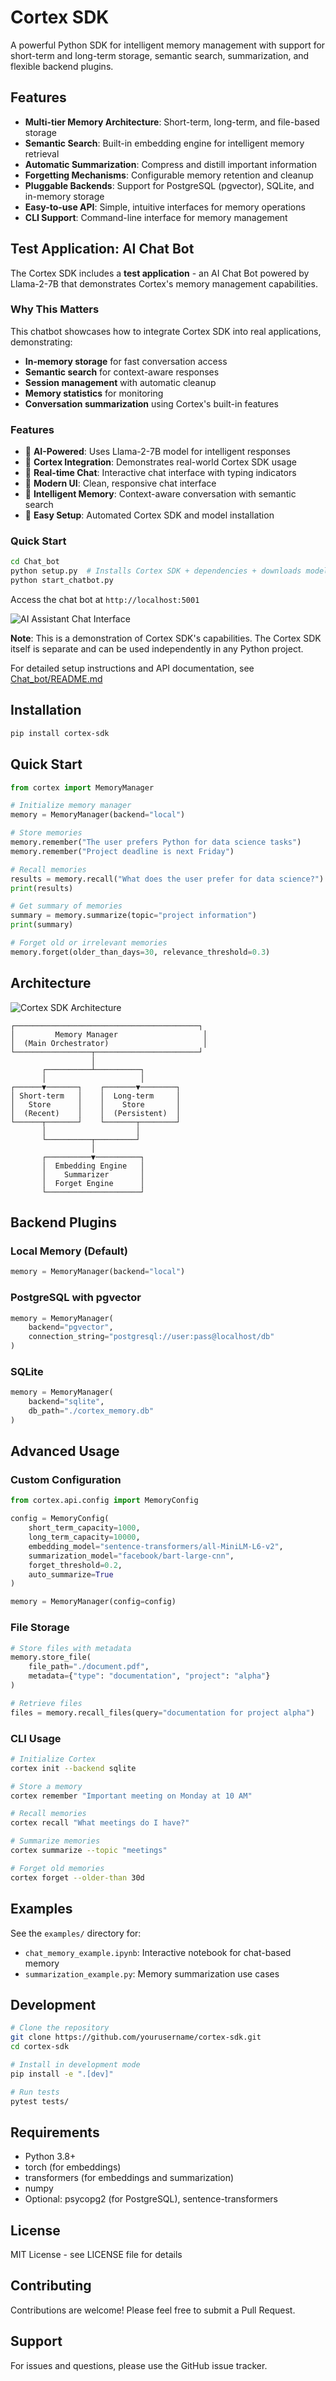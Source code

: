 # Cortex SDK

A powerful Python SDK for intelligent memory management with support for short-term and long-term storage, semantic search, summarization, and flexible backend plugins.

## Features

- **Multi-tier Memory Architecture**: Short-term, long-term, and file-based storage
- **Semantic Search**: Built-in embedding engine for intelligent memory retrieval
- **Automatic Summarization**: Compress and distill important information
- **Forgetting Mechanisms**: Configurable memory retention and cleanup
- **Pluggable Backends**: Support for PostgreSQL (pgvector), SQLite, and in-memory storage
- **Easy-to-use API**: Simple, intuitive interfaces for memory operations
- **CLI Support**: Command-line interface for memory management

## Test Application: AI Chat Bot

The Cortex SDK includes a **test application** - an AI Chat Bot powered by Llama-2-7B that demonstrates Cortex's memory management capabilities.

### Why This Matters
This chatbot showcases how to integrate Cortex SDK into real applications, demonstrating:
- **In-memory storage** for fast conversation access
- **Semantic search** for context-aware responses
- **Session management** with automatic cleanup
- **Memory statistics** for monitoring
- **Conversation summarization** using Cortex's built-in features

### Features
- 🤖 **AI-Powered**: Uses Llama-2-7B model for intelligent responses
- 🧠 **Cortex Integration**: Demonstrates real-world Cortex SDK usage
- 💬 **Real-time Chat**: Interactive chat interface with typing indicators
- 📱 **Modern UI**: Clean, responsive chat interface
- 💾 **Intelligent Memory**: Context-aware conversation with semantic search
- 🚀 **Easy Setup**: Automated Cortex SDK and model installation

### Quick Start
```bash
cd Chat_bot
python setup.py  # Installs Cortex SDK + dependencies + downloads model
python start_chatbot.py
```

Access the chat bot at `http://localhost:5001`

![AI Assistant Chat Interface](Chat_bot/screenshot.png)

**Note**: This is a demonstration of Cortex SDK's capabilities. The Cortex SDK itself is separate and can be used independently in any Python project.

For detailed setup instructions and API documentation, see [Chat_bot/README.md](Chat_bot/README.md)

## Installation

```bash
pip install cortex-sdk
```

## Quick Start

```python
from cortex import MemoryManager

# Initialize memory manager
memory = MemoryManager(backend="local")

# Store memories
memory.remember("The user prefers Python for data science tasks")
memory.remember("Project deadline is next Friday")

# Recall memories
results = memory.recall("What does the user prefer for data science?")
print(results)

# Get summary of memories
summary = memory.summarize(topic="project information")
print(summary)

# Forget old or irrelevant memories
memory.forget(older_than_days=30, relevance_threshold=0.3)
```

## Architecture

![Cortex SDK Architecture](docs/User_interaction-New_architecture.jpg)

```
┌─────────────────────────────────────────┐
│         Memory Manager                   │
│  (Main Orchestrator)                     │
└─────────────────┬───────────────────────┘
                  │
       ┌──────────┴──────────┐
       │                     │
┌──────▼───────┐    ┌───────▼────────┐
│ Short-term   │    │  Long-term     │
│   Store      │    │    Store       │
│  (Recent)    │    │  (Persistent)  │
└──────┬───────┘    └───────┬────────┘
       │                    │
       └──────────┬─────────┘
                  │
       ┌──────────▼──────────┐
       │  Embedding Engine   │
       │    Summarizer       │
       │  Forget Engine      │
       └─────────────────────┘
```

## Backend Plugins

### Local Memory (Default)
```python
memory = MemoryManager(backend="local")
```

### PostgreSQL with pgvector
```python
memory = MemoryManager(
    backend="pgvector",
    connection_string="postgresql://user:pass@localhost/db"
)
```

### SQLite
```python
memory = MemoryManager(
    backend="sqlite",
    db_path="./cortex_memory.db"
)
```

## Advanced Usage

### Custom Configuration
```python
from cortex.api.config import MemoryConfig

config = MemoryConfig(
    short_term_capacity=1000,
    long_term_capacity=10000,
    embedding_model="sentence-transformers/all-MiniLM-L6-v2",
    summarization_model="facebook/bart-large-cnn",
    forget_threshold=0.2,
    auto_summarize=True
)

memory = MemoryManager(config=config)
```

### File Storage
```python
# Store files with metadata
memory.store_file(
    file_path="./document.pdf",
    metadata={"type": "documentation", "project": "alpha"}
)

# Retrieve files
files = memory.recall_files(query="documentation for project alpha")
```

### CLI Usage
```bash
# Initialize Cortex
cortex init --backend sqlite

# Store a memory
cortex remember "Important meeting on Monday at 10 AM"

# Recall memories
cortex recall "What meetings do I have?"

# Summarize memories
cortex summarize --topic "meetings"

# Forget old memories
cortex forget --older-than 30d
```

## Examples

See the `examples/` directory for:
- `chat_memory_example.ipynb`: Interactive notebook for chat-based memory
- `summarization_example.py`: Memory summarization use cases

## Development

```bash
# Clone the repository
git clone https://github.com/yourusername/cortex-sdk.git
cd cortex-sdk

# Install in development mode
pip install -e ".[dev]"

# Run tests
pytest tests/
```

## Requirements

- Python 3.8+
- torch (for embeddings)
- transformers (for embeddings and summarization)
- numpy
- Optional: psycopg2 (for PostgreSQL), sentence-transformers

## License

MIT License - see LICENSE file for details

## Contributing

Contributions are welcome! Please feel free to submit a Pull Request.

## Support

For issues and questions, please use the GitHub issue tracker.

